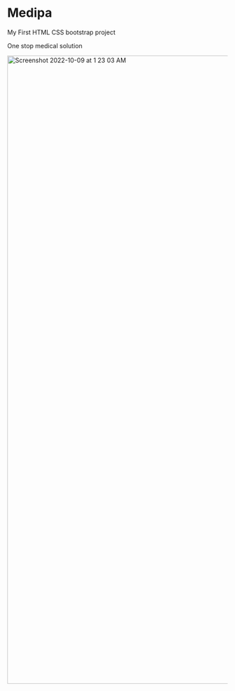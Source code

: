 # Medipa


My First HTML CSS bootstrap project 



One stop medical solution


<img width="1437" alt="Screenshot 2022-10-09 at 1 23 03 AM" src="https://user-images.githubusercontent.com/89589614/194725672-dd4a4efc-1805-4180-b8a6-f24e24b8acda.png">
